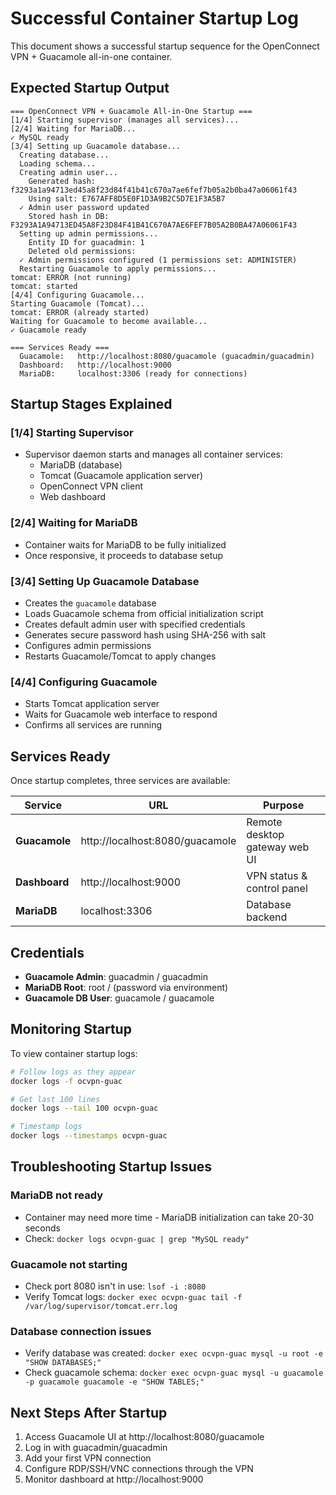 # Successful Container Startup Log

This document shows a successful startup sequence for the OpenConnect VPN + Guacamole all-in-one container.

## Expected Startup Output

```
=== OpenConnect VPN + Guacamole All-in-One Startup ===
[1/4] Starting supervisor (manages all services)...
[2/4] Waiting for MariaDB...
✓ MySQL ready
[3/4] Setting up Guacamole database...
  Creating database...
  Loading schema...
  Creating admin user...
    Generated hash: f3293a1a94713ed45a8f23d84f41b41c670a7ae6fef7b05a2b0ba47a06061f43
    Using salt: E767AFF8D5E0F1D3A9B2C5D7E1F3A5B7
  ✓ Admin user password updated
    Stored hash in DB: F3293A1A94713ED45A8F23D84F41B41C670A7AE6FEF7B05A2B0BA47A06061F43
  Setting up admin permissions...
    Entity ID for guacadmin: 1
    Deleted old permissions: 
  ✓ Admin permissions configured (1 permissions set: ADMINISTER)
  Restarting Guacamole to apply permissions...
tomcat: ERROR (not running)
tomcat: started
[4/4] Configuring Guacamole...
Starting Guacamole (Tomcat)...
tomcat: ERROR (already started)
Waiting for Guacamole to become available...
✓ Guacamole ready

=== Services Ready ===
  Guacamole:   http://localhost:8080/guacamole (guacadmin/guacadmin)
  Dashboard:   http://localhost:9000
  MariaDB:     localhost:3306 (ready for connections)
```

## Startup Stages Explained

### [1/4] Starting Supervisor
- Supervisor daemon starts and manages all container services:
  - MariaDB (database)
  - Tomcat (Guacamole application server)
  - OpenConnect VPN client
  - Web dashboard

### [2/4] Waiting for MariaDB
- Container waits for MariaDB to be fully initialized
- Once responsive, it proceeds to database setup

### [3/4] Setting Up Guacamole Database
- Creates the `guacamole` database
- Loads Guacamole schema from official initialization script
- Creates default admin user with specified credentials
- Generates secure password hash using SHA-256 with salt
- Configures admin permissions
- Restarts Guacamole/Tomcat to apply changes

### [4/4] Configuring Guacamole
- Starts Tomcat application server
- Waits for Guacamole web interface to respond
- Confirms all services are running

## Services Ready

Once startup completes, three services are available:

| Service | URL | Purpose |
|---------|-----|---------|
| **Guacamole** | http://localhost:8080/guacamole | Remote desktop gateway web UI |
| **Dashboard** | http://localhost:9000 | VPN status & control panel |
| **MariaDB** | localhost:3306 | Database backend |

## Credentials

- **Guacamole Admin**: guacadmin / guacadmin
- **MariaDB Root**: root / (password via environment)
- **Guacamole DB User**: guacamole / guacamole

## Monitoring Startup

To view container startup logs:

```bash
# Follow logs as they appear
docker logs -f ocvpn-guac

# Get last 100 lines
docker logs --tail 100 ocvpn-guac

# Timestamp logs
docker logs --timestamps ocvpn-guac
```

## Troubleshooting Startup Issues

### MariaDB not ready
- Container may need more time - MariaDB initialization can take 20-30 seconds
- Check: `docker logs ocvpn-guac | grep "MySQL ready"`

### Guacamole not starting
- Check port 8080 isn't in use: `lsof -i :8080`
- Verify Tomcat logs: `docker exec ocvpn-guac tail -f /var/log/supervisor/tomcat.err.log`

### Database connection issues
- Verify database was created: `docker exec ocvpn-guac mysql -u root -e "SHOW DATABASES;"`
- Check guacamole schema: `docker exec ocvpn-guac mysql -u guacamole -p guacamole guacamole -e "SHOW TABLES;"`

## Next Steps After Startup

1. Access Guacamole UI at http://localhost:8080/guacamole
2. Log in with guacadmin/guacadmin
3. Add your first VPN connection
4. Configure RDP/SSH/VNC connections through the VPN
5. Monitor dashboard at http://localhost:9000


